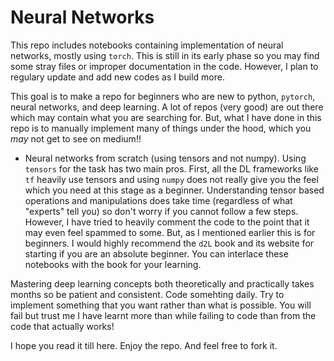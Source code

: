# Neural Networks

This repo includes notebooks containing implementation of neural networks, mostly using `torch`. This is still in its early phase so you may find some stray files
or improper documentation in the code. However, I plan to regulary update and add new codes as I build more. 

This goal is to make a repo for beginners who are new to python, `pytorch`, neural networks, and deep learning. A lot of repos (very good) are out there which may contain
what you are searching for. But, what I have done in this repo is to manually implement many of things under the hood, which you _may_ not get to see on medium!!

- Neural networks from scratch (using tensors and not numpy). Using `tensors` for the task has two main pros. First, all the DL frameworks like `tf` heavily use tensors and
using `numpy` does not really give you the feel which you need at this stage as a beginner. Understanding tensor based operations and manipulations does take time (regardless
of what "experts" tell you) so don't worry if you cannot follow a few steps. However, I have tried to heavily comment the code to the point that it may even feel spammed to
some. But, as I mentioned earlier this is for beginners. I would highly recommend the `d2L` book and its website for starting if you are an absolute beginner. You can interlace these notebooks with the book for your learning.  

Mastering deep learning concepts both theoretically and practically takes months so be patient and consistent. Code somehting daily. Try to implement something that you 
want rather than what is possible. You will fail but trust me I have learnt more than while failing to code than from the code that actually works!

I hope you read it till here. Enjoy the repo. And feel free to fork it.
